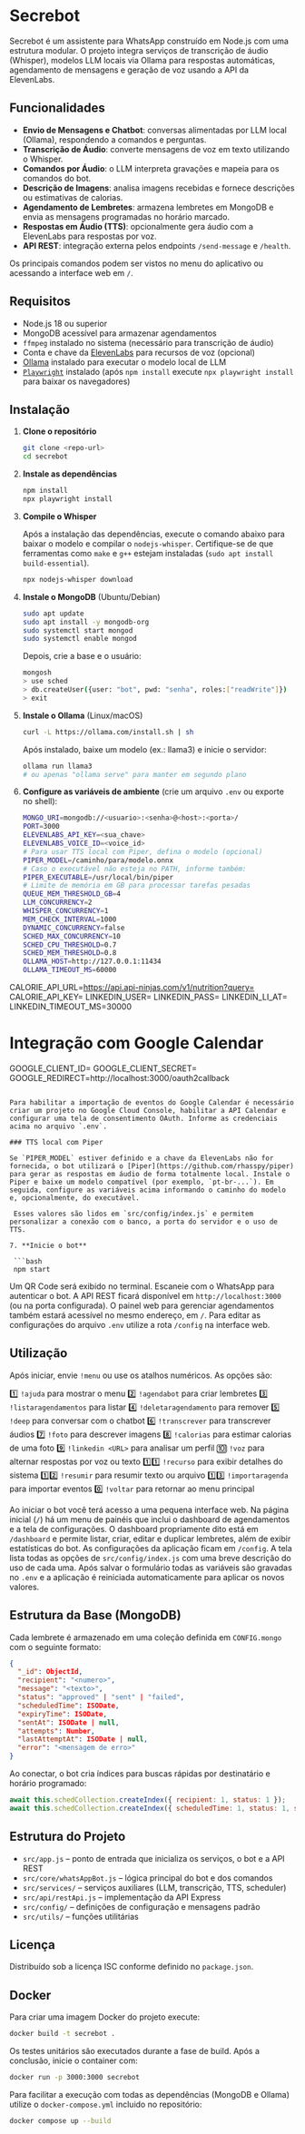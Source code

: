 
# Secrebot


Secrebot é um assistente para WhatsApp construído em Node.js com uma estrutura modular. O projeto integra serviços de transcrição de áudio (Whisper), modelos LLM locais via Ollama para respostas automáticas, agendamento de mensagens e geração de voz usando a API da ElevenLabs.

## Funcionalidades

- **Envio de Mensagens e Chatbot**: conversas alimentadas por LLM local (Ollama), respondendo a comandos e perguntas.
- **Transcrição de Áudio**: converte mensagens de voz em texto utilizando o Whisper.
- **Comandos por Áudio**: o LLM interpreta gravações e mapeia para os comandos do bot.
- **Descrição de Imagens**: analisa imagens recebidas e fornece descrições ou estimativas de calorias.
- **Agendamento de Lembretes**: armazena lembretes em MongoDB e envia as mensagens programadas no horário marcado.
- **Respostas em Áudio (TTS)**: opcionalmente gera áudio com a ElevenLabs para respostas por voz.
- **API REST**: integração externa pelos endpoints `/send-message` e `/health`.

Os principais comandos podem ser vistos no menu do aplicativo ou acessando a interface web em `/`.

## Requisitos

- Node.js 18 ou superior
- MongoDB acessível para armazenar agendamentos
- `ffmpeg` instalado no sistema (necessário para transcrição de áudio)
- Conta e chave da [ElevenLabs](https://elevenlabs.io/) para recursos de voz (opcional)
- [Ollama](https://ollama.ai/) instalado para executar o modelo local de LLM
- [`Playwright`](https://playwright.dev/) instalado (após `npm install` execute `npx playwright install` para baixar os navegadores)

## Instalação

1. **Clone o repositório**

   ```bash
   git clone <repo-url>
   cd secrebot
   ```

2. **Instale as dependências**

   ```bash
   npm install
   npx playwright install
   ```

3. **Compile o Whisper**

   Após a instalação das dependências, execute o comando abaixo para baixar o modelo e compilar o `nodejs-whisper`. Certifique-se de que ferramentas como `make` e `g++` estejam instaladas (`sudo apt install build-essential`).

   ```bash
   npx nodejs-whisper download
   ```

4. **Instale o MongoDB** (Ubuntu/Debian)

   ```bash
   sudo apt update
   sudo apt install -y mongodb-org
   sudo systemctl start mongod
   sudo systemctl enable mongod
   ```

   Depois, crie a base e o usuário:

   ```bash
   mongosh
   > use sched
   > db.createUser({user: "bot", pwd: "senha", roles:["readWrite"]})
   > exit
   ```

5. **Instale o Ollama** (Linux/macOS)

   ```bash
   curl -L https://ollama.com/install.sh | sh
   ```
   Após instalado, baixe um modelo (ex.: llama3) e inicie o servidor:
   ```bash
   ollama run llama3
   # ou apenas "ollama serve" para manter em segundo plano
   ```

6. **Configure as variáveis de ambiente** (crie um arquivo `.env` ou exporte no shell):


   ```bash
   MONGO_URI=mongodb://<usuario>:<senha>@<host>:<porta>/
   PORT=3000
   ELEVENLABS_API_KEY=<sua_chave>
   ELEVENLABS_VOICE_ID=<voice_id>
   # Para usar TTS local com Piper, defina o modelo (opcional)
   PIPER_MODEL=/caminho/para/modelo.onnx
   # Caso o executável não esteja no PATH, informe também:
   PIPER_EXECUTABLE=/usr/local/bin/piper
   # Limite de memória em GB para processar tarefas pesadas
   QUEUE_MEM_THRESHOLD_GB=4
   LLM_CONCURRENCY=2
   WHISPER_CONCURRENCY=1
   MEM_CHECK_INTERVAL=1000
   DYNAMIC_CONCURRENCY=false
   SCHED_MAX_CONCURRENCY=10
   SCHED_CPU_THRESHOLD=0.7
   SCHED_MEM_THRESHOLD=0.8
   OLLAMA_HOST=http://127.0.0.1:11434
   OLLAMA_TIMEOUT_MS=60000
  CALORIE_API_URL=https://api.api-ninjas.com/v1/nutrition?query=
  CALORIE_API_KEY=
  LINKEDIN_USER=
  LINKEDIN_PASS=
  LINKEDIN_LI_AT=
  LINKEDIN_TIMEOUT_MS=30000
  # Integração com Google Calendar
   GOOGLE_CLIENT_ID=
   GOOGLE_CLIENT_SECRET=
  GOOGLE_REDIRECT=http://localhost:3000/oauth2callback
  ```

Para habilitar a importação de eventos do Google Calendar é necessário criar um projeto no Google Cloud Console, habilitar a API Calendar e configurar uma tela de consentimento OAuth. Informe as credenciais acima no arquivo `.env`.

### TTS local com Piper

Se `PIPER_MODEL` estiver definido e a chave da ElevenLabs não for fornecida, o bot utilizará o [Piper](https://github.com/rhasspy/piper) para gerar as respostas em áudio de forma totalmente local. Instale o Piper e baixe um modelo compatível (por exemplo, `pt-br-...`). Em seguida, configure as variáveis acima informando o caminho do modelo e, opcionalmente, do executável.

   Esses valores são lidos em `src/config/index.js` e permitem personalizar a conexão com o banco, a porta do servidor e o uso de TTS.

7. **Inicie o bot**

   ```bash
   npm start
   ```

  Um QR Code será exibido no terminal. Escaneie com o WhatsApp para autenticar o bot. A API REST ficará disponível em `http://localhost:3000` (ou na porta configurada).
  O painel web para gerenciar agendamentos também estará acessível no mesmo endereço, em `/`.
  Para editar as configurações do arquivo `.env` utilize a rota `/config` na interface web.

## Utilização

Após iniciar, envie `!menu` ou use os atalhos numéricos. As opções são:

1️⃣ `!ajuda` para mostrar o menu
2️⃣ `!agendabot` para criar lembretes
3️⃣ `!listaragendamentos` para listar
4️⃣ `!deletaragendamento` para remover
5️⃣ `!deep` para conversar com o chatbot
6️⃣ `!transcrever` para transcrever áudios
7️⃣ `!foto` para descrever imagens
8️⃣ `!calorias` para estimar calorias de uma foto
9️⃣ `!linkedin <URL>` para analisar um perfil
🔟 `!voz` para alternar respostas por voz ou texto
1️⃣1️⃣ `!recurso` para exibir detalhes do sistema
1️⃣2️⃣ `!resumir` para resumir texto ou arquivo
1️⃣3️⃣ `!importaragenda` para importar eventos
0️⃣ `!voltar` para retornar ao menu principal

Ao iniciar o bot você terá acesso a uma pequena interface web. Na página inicial (`/`) há um menu de painéis que inclui o dashboard de agendamentos e a tela de configurações. O dashboard propriamente dito está em `/dashboard` e permite listar, criar, editar e duplicar lembretes, além de exibir estatísticas do bot.
As configurações da aplicação ficam em `/config`. A tela lista todas as opções de `src/config/index.js` com uma breve descrição do uso de cada uma. Após salvar o formulário todas as variáveis são gravadas no `.env` e a aplicação é reiniciada automaticamente para aplicar os novos valores.


## Estrutura da Base (MongoDB)

Cada lembrete é armazenado em uma coleção definida em `CONFIG.mongo` com o seguinte formato:

```json
{
  "_id": ObjectId,
  "recipient": "<numero>",
  "message": "<texto>",
  "status": "approved" | "sent" | "failed",
  "scheduledTime": ISODate,
  "expiryTime": ISODate,
  "sentAt": ISODate | null,
  "attempts": Number,
  "lastAttemptAt": ISODate | null,
  "error": "<mensagem de erro>"
}
```

Ao conectar, o bot cria índices para buscas rápidas por destinatário e horário programado:

```javascript
await this.schedCollection.createIndex({ recipient: 1, status: 1 });
await this.schedCollection.createIndex({ scheduledTime: 1, status: 1, sentAt: 1 });
```

## Estrutura do Projeto

- `src/app.js` – ponto de entrada que inicializa os serviços, o bot e a API REST
- `src/core/whatsAppBot.js` – lógica principal do bot e dos comandos
- `src/services/` – serviços auxiliares (LLM, transcrição, TTS, scheduler)
- `src/api/restApi.js` – implementação da API Express
- `src/config/` – definições de configuração e mensagens padrão
- `src/utils/` – funções utilitárias

## Licença

Distribuído sob a licença ISC conforme definido no `package.json`.

## Docker

Para criar uma imagem Docker do projeto execute:

```bash
docker build -t secrebot .
```

Os testes unitários são executados durante a fase de build. Após a conclusão, inicie o container com:

```bash
docker run -p 3000:3000 secrebot
```

Para facilitar a execução com todas as dependências (MongoDB e Ollama) utilize o `docker-compose.yml` incluido no repositório:

```bash
docker compose up --build
```

